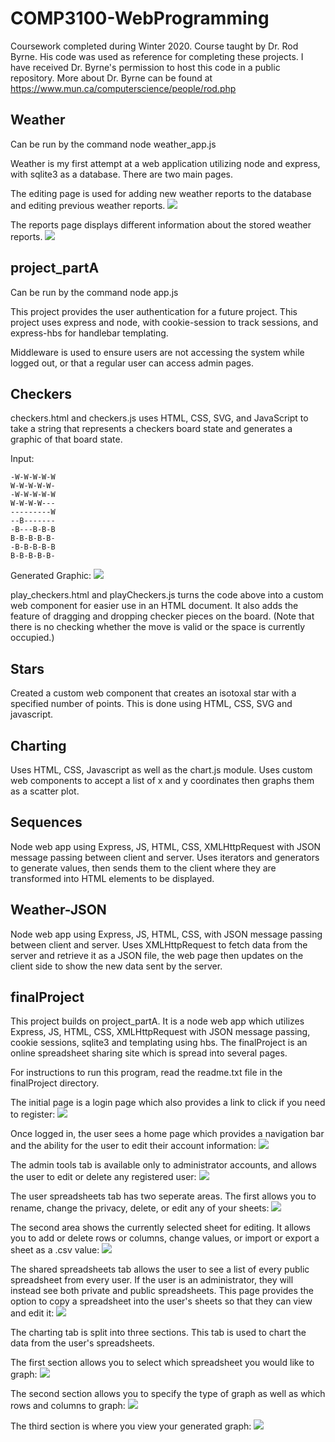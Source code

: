 # COMP3100-WebProgramming

Coursework completed during Winter 2020. Course taught by Dr. Rod Byrne. His code was used as reference for completing these projects. I have received Dr. Byrne's permission to host this code in a public repository. More about Dr. Byrne can be found at https://www.mun.ca/computerscience/people/rod.php

## Weather ##
Can be run by the command node weather_app.js

Weather is my first attempt at a web application utilizing node and express, with sqlite3 as a database. There are two main pages. 

The editing page is used for adding new weather reports to the database and editing previous weather reports.
![](https://i.imgur.com/POkxtqB.png)

The reports page displays different information about the stored weather reports. 
![](https://i.imgur.com/zaFvIaB.png)

## project_partA ##
Can be run by the command node app.js

This project provides the user authentication for a future project. This project uses express and node, with cookie-session to track sessions, and express-hbs for handlebar templating. 

Middleware is used to ensure users are not accessing the system while logged out, or that a regular user can access admin pages. 

## Checkers ##
checkers.html and checkers.js uses HTML, CSS, SVG, and JavaScript to take a string that represents a checkers board state and generates a graphic of that board state. 

Input:
```
-W-W-W-W-W
W-W-W-W-W-
-W-W-W-W-W
W-W-W-W---
---------W
--B-------
-B---B-B-B
B-B-B-B-B-
-B-B-B-B-B
B-B-B-B-B-
```

Generated Graphic:
![](https://i.imgur.com/jGxkD6i.png)

play_checkers.html and playCheckers.js turns the code above into a custom web component for easier use in an HTML document. It also adds the feature of dragging and dropping checker pieces on the board. (Note that there is no checking whether the move is valid or the space is currently occupied.)

## Stars ##
Created a custom web component that creates an isotoxal star with a specified number of points. This is done using HTML, CSS, SVG and javascript. 

## Charting ##
Uses HTML, CSS, Javascript as well as the chart.js module. Uses custom web components to accept a list of x and y coordinates then graphs them as a scatter plot. 

## Sequences ##
Node web app using Express, JS, HTML, CSS, XMLHttpRequest with JSON message passing between client and server. Uses iterators and generators to generate values, then sends them to the client where they are transformed into HTML elements to be displayed.

## Weather-JSON ##
Node web app using Express, JS, HTML, CSS, with JSON message passing between client and server. Uses XMLHttpRequest to fetch data from the server and retrieve it as a JSON file, the web page then updates on the client side to show the new data sent by the server.


## finalProject ##
This project builds on project_partA. It is a node web app which utilizes Express, JS, HTML, CSS, XMLHttpRequest with JSON message passing, cookie sessions, sqlite3 and templating using hbs. The finalProject is an online spreadsheet sharing site which is spread into several pages.

For instructions to run this program, read the readme.txt file in the finalProject directory.

The initial page is a login page which also provides a link to click if you need to register:
![](https://i.imgur.com/gvWUYee.png)

Once logged in, the user sees a home page which provides a navigation bar and the ability for the user to edit their account information:
![](https://i.imgur.com/eAA0X3H.png)

The admin tools tab is available only to administrator accounts, and allows the user to edit or delete any registered user:
![](https://i.imgur.com/yjPmOaN.png)

The user spreadsheets tab has two seperate areas. The first allows you to rename, change the privacy, delete, or edit any of your sheets:
![](https://i.imgur.com/KLAgBUd.png)

The second area shows the currently selected sheet for editing. It allows you to add or delete rows or columns, change values, or import or export a sheet as a .csv value:
![](https://i.imgur.com/08nzhKk.png)

The shared spreadsheets tab allows the user to see a list of every public spreadsheet from every user. If the user is an administrator, they will instead see both private and public spreadsheets. This page provides the option to copy a spreadsheet into the user's sheets so that they can view and edit it:
![](https://i.imgur.com/hZHEQf0.png)

The charting tab is split into three sections. This tab is used to chart the data from the user's spreadsheets. 

The first section allows you to select which spreadsheet you would like to graph:
![](https://i.imgur.com/J6RFkUa.png)

The second section allows you to specify the type of graph as well as which rows and columns to graph:
![](https://i.imgur.com/qmXX2s3.png)

The third section is where you view your generated graph:
![](https://i.imgur.com/KvL4TlA.png)


